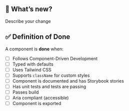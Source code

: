 ## 🚀 What’s new?

Describe your change

## ✅ Definition of Done

A component is **done** when:

- [ ] Follows Component-Driven Development
- [ ] Typed with defaults
- [ ] Uses Tailwind CSS
- [ ] Supports `className` for custom styles
- [ ] Component is documented and has Storybook stories
- [ ] Has unit tests and tests are passing
- [ ] Passes build
- [ ] Aria compliant (accessible)
- [ ] Component is exported
